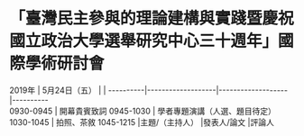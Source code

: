 # 「臺灣民主參與的理論建構與實踐暨慶祝國立政治大學選舉研究中心三十週年」國際學術研討會


2019年     | 5月24日（五）         |                     |
----------|-------------------|-------------------|----------  
0930-0945  |  開幕貴賓致詞
0945-1030  |  學者專題演講（人選、題目待定）
1030-1045  |  拍照、茶敘
1045-1215  |主題/（主持人）          |發表人/論文             |評論人
